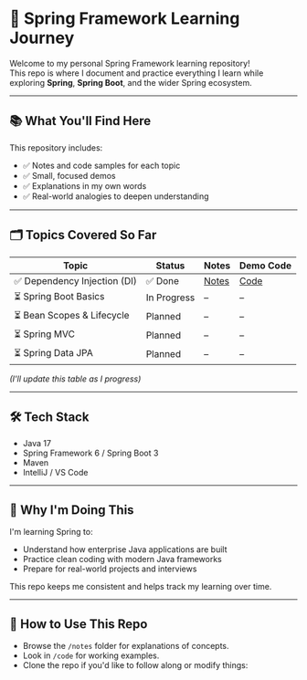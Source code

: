 # 🌱 Spring Framework Learning Journey

Welcome to my personal Spring Framework learning repository!  
This repo is where I document and practice everything I learn while exploring **Spring**, **Spring Boot**, and the wider Spring ecosystem.

---

## 📚 What You'll Find Here

This repository includes:

- ✅ Notes and code samples for each topic
- ✅ Small, focused demos
- ✅ Explanations in my own words
- ✅ Real-world analogies to deepen understanding

---

## 🗂️ Topics Covered So Far

| Topic | Status | Notes | Demo Code |
|-------|--------|-------|-----------|
| ✅ Dependency Injection (DI) | ✅ Done | [Notes](notes/dependency-injection.md) | [Code](code/di-example/) |
| ⏳ Spring Boot Basics | In Progress | – | – |
| ⏳ Bean Scopes & Lifecycle | Planned | – | – |
| ⏳ Spring MVC | Planned | – | – |
| ⏳ Spring Data JPA | Planned | – | – |

_(I'll update this table as I progress)_

---

## 🛠️ Tech Stack

- Java 17
- Spring Framework 6 / Spring Boot 3
- Maven
- IntelliJ / VS Code

---

## 🧠 Why I'm Doing This

I'm learning Spring to:
- Understand how enterprise Java applications are built
- Practice clean coding with modern Java frameworks
- Prepare for real-world projects and interviews

This repo keeps me consistent and helps track my learning over time.

---

## 🚀 How to Use This Repo

- Browse the `/notes` folder for explanations of concepts.
- Look in `/code` for working examples.
- Clone the repo if you'd like to follow along or modify things:

